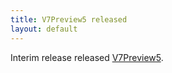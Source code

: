 ```yaml
---
title: V7Preview5 released
layout: default
---
```


Interim release released [V7Preview5](https://www.nuget.org/packages/Resto.Front.Api.V7Preview5/7.5.6019-alpha).

